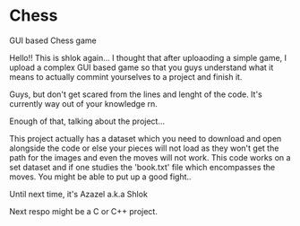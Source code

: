# Chess
GUI based Chess game 

Hello!!
This is shlok again... I thought that after uploaoding a simple game, I upload a complex GUI based game so that you guys understand what it means to actually commint yourselves to a project and finish it.

Guys, but don't get scared from the lines and lenght of the code. It's currently way out of your knowledge rn.

Enough of that, talking about the project...

This project actually has a dataset which you need to download and open alongside the code or else your pieces will not load as they won't get the path for the images and even the moves will not work.
This code works on a set dataset and if one studies the 'book.txt' file which encompasses the moves. You might be able to put up a good fight..

Until next time, it's Azazel a.k.a Shlok 

Next respo might be a C or C++ project.
